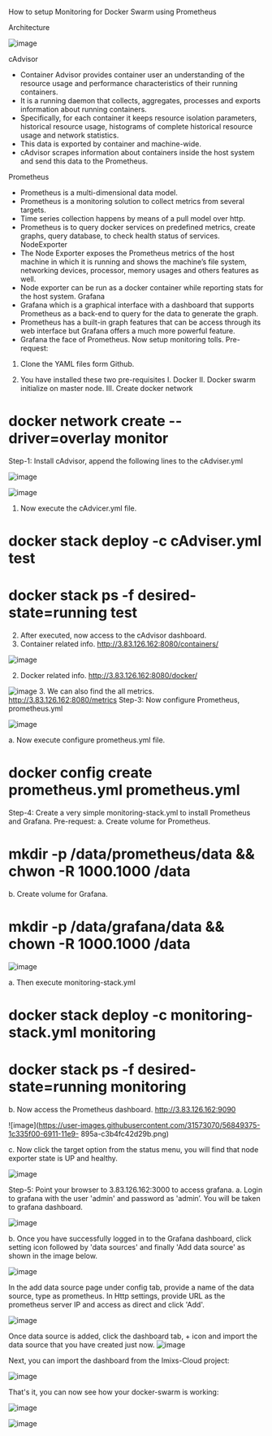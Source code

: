 How to setup Monitoring for Docker Swarm using Prometheus

Architecture

![image](https://user-images.githubusercontent.com/31573070/56849295-54866d80-6910-11e9-92e8-0a4443efaf6b.png)


 
cAdvisor
-	Container Advisor provides container user an understanding of the resource usage and performance characteristics of their running containers.
-	It is a running daemon that collects, aggregates, processes and exports information about running containers.
-	Specifically, for each container it keeps resource isolation parameters, historical resource usage, histograms of complete historical resource usage and network statistics.
-	This data is exported by container and machine-wide.
-	cAdvisor scrapes information about containers inside the host system and send this data to the Prometheus.

Prometheus
-	Prometheus is a multi-dimensional data model.
-	Prometheus is a monitoring solution to collect metrics from several targets.
-	Time series collection happens by means of a pull model over http.
-	Prometheus is to query docker services on predefined metrics, create graphs, query database, to check health status of services. 
NodeExporter
-	The Node Exporter exposes the Prometheus metrics of the host machine in which it is running and shows the machine’s file system, networking devices, processor, memory usages and others features as well.
-	Node exporter can be run as a docker container while reporting stats for the host system.
Grafana
-	Grafana which is a graphical interface with a dashboard that supports Prometheus as a back-end to query for the data to generate the graph.
-	Prometheus has a built-in graph features that can be access through its web interface but Grafana offers a much more powerful feature.
-	Grafana the face of Prometheus.
Now setup monitoring tolls.
Pre-request:
1.	Clone the YAML files form Github.

2.	You have installed these two pre-requisites
I.	Docker
II.	Docker swarm initialize on master node.
III.	Create docker network
# docker network create --driver=overlay monitor
Step-1: Install cAdvisor, append the following lines to the cAdviser.yml

![image](https://user-images.githubusercontent.com/31573070/56849337-b8109b00-6910-11e9-8953-86f0997504e0.png)

![image](https://user-images.githubusercontent.com/31573070/56849338-bc3cb880-6910-11e9-9b80-33c76196d4c0.png)

1.	Now execute the cAdvicer.yml file.
# docker stack deploy -c cAdviser.yml test
# docker stack ps -f desired-state=running test
2.	After executed, now access to the cAdvisor dashboard.
1.	Container related info. http://3.83.126.162:8080/containers/


![image](https://user-images.githubusercontent.com/31573070/56849360-04f47180-6911-11e9-8ce0-1c67ee29e2bb.png)

2.	Docker related info. http://3.83.126.162:8080/docker/

![image](https://user-images.githubusercontent.com/31573070/56849363-0aea5280-6911-11e9-9704-a823c64a0de4.png)
3.	We can also find the all metrics.
http://3.83.126.162:8080/metrics
Step-3: Now configure Prometheus, prometheus.yml

![image](https://user-images.githubusercontent.com/31573070/56849367-10479d00-6911-11e9-9709-db6eeed12e84.png)


a.	Now execute configure prometheus.yml file.
# docker config create prometheus.yml prometheus.yml
Step-4: Create a very simple monitoring-stack.yml to install Prometheus and Grafana.
Pre-request:
a.	Create volume for Prometheus.
# mkdir -p /data/prometheus/data && chwon -R 1000.1000 /data
b.	Create volume for Grafana.
# mkdir -p /data/grafana/data && chown -R 1000.1000 /data

![image](https://user-images.githubusercontent.com/31573070/56849373-189fd800-6911-11e9-9759-e03a517271b8.png)

a.	Then execute monitoring-stack.yml
# docker stack deploy -c monitoring-stack.yml monitoring
# docker stack ps -f desired-state=running monitoring
b.	Now access the Prometheus dashboard.
http://3.83.126.162:9090



![image](https://user-images.githubusercontent.com/31573070/56849375-1c335f00-6911-11e9-
895a-c3b4fc42d29b.png)

c.	Now click the target option from the status menu, you will find that node exporter state is UP and healthy. 

![image](https://user-images.githubusercontent.com/31573070/56849379-281f2100-6911-11e9-9199-3c941f4169ea.png)

Step-5: Point your browser to 3.83.126.162:3000 to access grafana. 
a.	Login to grafana with the user 'admin' and password as 'admin’. You will be taken to grafana dashboard.


![image](https://user-images.githubusercontent.com/31573070/56849381-2d7c6b80-6911-11e9-897b-c65523db4d0d.png)

b.	Once you have successfully logged in to the Grafana dashboard, click setting icon followed by 'data sources' and finally 'Add data source' as shown in the image below.

![image](https://user-images.githubusercontent.com/31573070/56849382-32411f80-6911-11e9-9f0d-be625fcef920.png)

In the add data source page under config tab, provide a name of the data source, type as prometheus. In Http settings, provide URL as the prometheus server IP and access as direct and click 'Add'.


![image](https://user-images.githubusercontent.com/31573070/56849383-38370080-6911-11e9-9017-dca31036f03b.png)

Once data source is added, click the dashboard tab, + icon and import the data source that you have created just now. 
![image](https://user-images.githubusercontent.com/31573070/56849386-3cfbb480-6911-11e9-9bcb-d786b2f9b61f.png)

Next, you can import the dashboard from the Imixs-Cloud project:

![image](https://user-images.githubusercontent.com/31573070/56849389-4258ff00-6911-11e9-96a0-2aa9cf733158.png)

That's it, you can now see how your docker-swarm is working:

![image](https://user-images.githubusercontent.com/31573070/56849391-471db300-6911-11e9-917f-8fae7e13b9db.png)

![image](https://user-images.githubusercontent.com/31573070/56849393-4edd5780-6911-11e9-9653-de3f400675d3.png)



